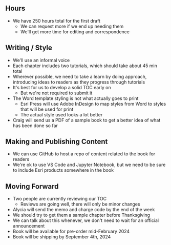 ## Hours
- We have 250 hours total for the first draft
	- We can request more if we end up needing them
	- We'll get more time for editing and correspondence
## Writing / Style
- We'll use an informal voice
- Each chapter includes two tutorials, which should take about 45 min total
- Wherever possible, we need to take a learn by doing approach, introducing ideas to readers as they progress through tutorials
- It's best for us to develop a solid TOC early on
	- But we're not required to submit it
- The Word template styling is not what actually goes to print
	- Esri Press will use Adobe InDesign to map styles from Word to styles that will be used for print
	- The actual style used looks a lot better
- Craig will send us a PDF of a sample book to get a better idea of what has been done so far

## Making and Publishing Content
- We can use GitHub to host a repo of content related to the book for readers
- We're ok to use VS Code and Jupyter Notebook, but we need to be sure to include Esri products somewhere in the book

## Moving Forward 
- Two people are currently reviewing our TOC
	- Reviews are going well, there will only be minor changes
- Alycia will send the memo and charge code by the end of the week
- We should try to get them a sample chapter before Thanksgiving
- We can talk about this whenever, we don't need to wait for an official announcement
- Book will be available for pre-order mid-February 2024
- Book will be shipping by September 4th, 2024
